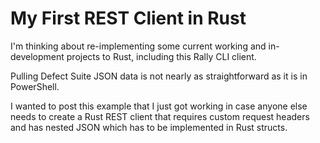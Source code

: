 # My First REST Client in Rust

I'm thinking about re-implementing some current working and in-development projects to Rust, including this Rally CLI client.

Pulling Defect Suite JSON data is not nearly as straightforward as it is in PowerShell.

I wanted to post this example that I just got working in case anyone else needs to create a Rust REST client that requires custom request headers and has nested JSON which has to be implemented in Rust structs.
